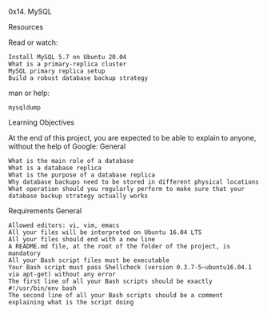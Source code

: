 0x14. MySQL

Resources

Read or watch:

    Install MySQL 5.7 on Ubuntu 20.04
    What is a primary-replica cluster
    MySQL primary replica setup
    Build a robust database backup strategy

man or help:

    mysqldump

Learning Objectives

At the end of this project, you are expected to be able to explain to anyone, without the help of Google:
General

    What is the main role of a database
    What is a database replica
    What is the purpose of a database replica
    Why database backups need to be stored in different physical locations
    What operation should you regularly perform to make sure that your database backup strategy actually works

Requirements
General

    Allowed editors: vi, vim, emacs
    All your files will be interpreted on Ubuntu 16.04 LTS
    All your files should end with a new line
    A README.md file, at the root of the folder of the project, is mandatory
    All your Bash script files must be executable
    Your Bash script must pass Shellcheck (version 0.3.7-5~ubuntu16.04.1 via apt-get) without any error
    The first line of all your Bash scripts should be exactly #!/usr/bin/env bash
    The second line of all your Bash scripts should be a comment explaining what is the script doing
